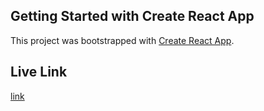 ## Getting Started with Create React App

This project was bootstrapped with [Create React App](https://github.com/facebook/create-react-app).

## Live Link
[link](https://romantic-wright-f6e64f.netlify.app/)